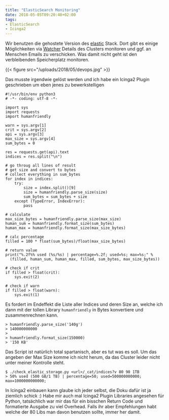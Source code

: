```yaml
---
title: "ElasticSearch Monitoring"
date: 2018-05-05T09:20:48+02:00
tags:
- ElasticSearch
- Icinga2
---
```


Wir benutzen die gehostete Version des [elastic](https://www.elastic.co/)
Stack. Dort gibt es einige Möglichkeiten via
[Watcher](https://www.elastic.co/about/press/elastic-introduces-watcher-alerting-for-elasticsearch)
Details des Clusters monitoren und ggf. an Menschen Emails zu verschicken. Was
damit nicht geht ist den verbleibenden Speicherplatz monitoren.

{{< figure src="/uploads/2018/05/devops.jpg" >}}

Das musste irgendwie gelöst werden und ich habe ein Icinga2 Plugin geschrieben
um eben jenes zu bewerkstelligen

```
#!/usr/bin/env python3
# -*- coding: utf-8 -*-

import sys
import requests
import humanfriendly

warn = sys.argv[1]
crit = sys.argv[2]
api = sys.argv[3]
max_size = sys.argv[4]
sum_bytes = 0

res = requests.get(api).text
indices = res.split("\n")

# go throug all lines of result
# get size and convert to bytes
# collect everything in sum_bytes
for index in indices:
    try:
        size = index.split()[9]
        size = humanfriendly.parse_size(size)
        sum_bytes = sum_bytes + size
    except (TypeError, IndexError):
        pass

# calculate
max_size_bytes = humanfriendly.parse_size(max_size)
human_sum = humanfriendly.format_size(sum_bytes)
human_max = humanfriendly.format_size(max_size_bytes)

# calc percentage
filled = 100 * float(sum_bytes)/float(max_size_bytes)

# return value
print("%.2f%% used (%s/%s) | percentage=%.2f; used=%s; max=%s;" %
  (filled, human_sum, human_max, filled, sum_bytes, max_size_bytes))

# check if crit
if filled > float(crit):
    sys.exit(2)

# check if warn
if filled > float(warn):
    sys.exit(1)
```

Es fordert im Endeffekt die Liste aller Indices und deren Size an, welche ich
dann mit der tollen Library `humanfriendly` in Bytes konvertiere und
zusammenrechnen kann.

```
> humanfriendly.parse_size('140g')
> 140000000000
>
> humanfriendly.format_size(150000)
> '150 KB'
```

Das Script ist natürlich total spartanisch, aber es tut was es soll. Um das
angeben der Max Size komme ich nicht herum, da das Cluster leider nicht unter
meiner Kontrolle steht.

```
$ ./check_elastic_storage.py <url>/_cat/indices?v 80 90 1TB
> 50% used (500 GB/1 TB) | percentage=50; used=500000000000; max=1000000000000;
```

In Icinga2 einbauen kann glaube ich jeder selbst, die Doku dafür ist ja
ziemlich schick :) Habe mir auch mal Icinga2 Plugin Libraries angesehen für
Python, tatsächlich war mir das für ein bisschen Return Code und formatierte
Ausgabe zu viel Overhead. Falls ihr aber Empfehlungen habt welche der 80 Libs
man davon benutzen sollte, immer her damit.

